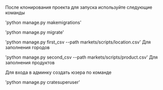После клонирования проекта для запуска используйте следующие команды

    
'python manage.py makemigrations'
  
  
'python manage.py migrate'
  
  
'python manage.py first_csv --path markets/scripts/location.csv' Для заполнения городов
  
  
'python manage.py second_csv --path markets/scripts/product.csv' Для заполнения продуктов
  

Для входа в админку создать юзера по команде
  
  
'python manage.py cratesuperuser'



